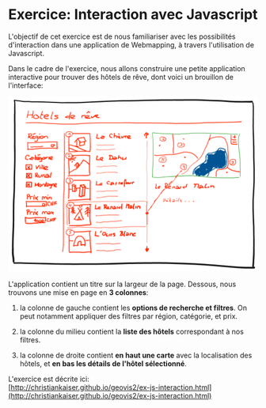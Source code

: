 # Exercice: Interaction avec Javascript

L'objectif de cet exercice est de nous familiariser avec les possibilités d'interaction dans une application de Webmapping, à travers l'utilisation de Javascript.

Dans le cadre de l'exercice, nous allons construire une petite application interactive pour trouver des hôtels de rêve, dont voici un brouillon de l'interface:

![Maquette de l'application interactive](maquette.png)

L'application contient un titre sur la largeur de la page. Dessous, nous trouvons une mise en page en **3 colonnes**:

1. la colonne de gauche contient les **options de recherche et filtres**. On peut notamment appliquer des filtres par région, catégorie, et prix.

2. la colonne du milieu contient la **liste des hôtels** correspondant à nos filtres.

3. la colonne de droite contient **en haut une carte** avec la localisation des hôtels, et **en bas les détails de l'hôtel sélectionné**.

L'exercice est décrite ici:  
[http://christiankaiser.github.io/geovis2/ex-js-interaction.html](http://christiankaiser.github.io/geovis2/ex-js-interaction.html)

